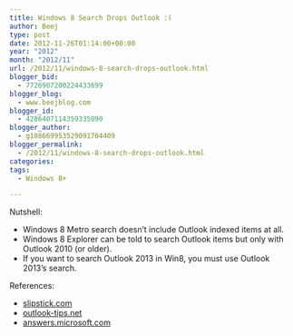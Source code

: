 ```yaml
---
title: Windows 8 Search Drops Outlook :(
author: Beej
type: post
date: 2012-11-26T01:14:00+00:00
year: "2012"
month: "2012/11"
url: /2012/11/windows-8-search-drops-outlook.html
blogger_bid:
  - 7726907200224433699
blogger_blog:
  - www.beejblog.com
blogger_id:
  - 4286407114359335090
blogger_author:
  - g108669953529091704409
blogger_permalink:
  - /2012/11/windows-8-search-drops-outlook.html
categories:
tags:
  - Windows 8+

---
```

Nutshell:

  * Windows 8 Metro search doesn’t include Outlook indexed items at all.
  * Windows 8 Explorer can be told to search Outlook items but only with Outlook 2010 (or older).
  * If you want to search Outlook 2013 in Win8, you must use Outlook 2013’s search.

References:

  * <a href="https://www.slipstick.com/how-to-outlook/searching-outlook-in-windows-8/" target="_blank" title="https://www.slipstick.com/how-to-outlook/searching-outlook-in-windows-8/">slipstick.com</a>
  * <a href="https://www.outlook-tips.net/tips/tip-1039-searching-outlook-windows-8/" target="_blank">outlook-tips.net</a>
  * <a href="https://answers.microsoft.com/en-us/office/forum/office_2010-outlook/outlook-pst-files-not-being-indexed-in-windows-8/6b5a3934-6850-4eaa-8d02-e21ec7473f52?msgId=2781c8a0-3208-46ad-bb4c-627b34f63969&page=2" target="_blank" title="https://answers.microsoft.com">answers.microsoft.com</a>